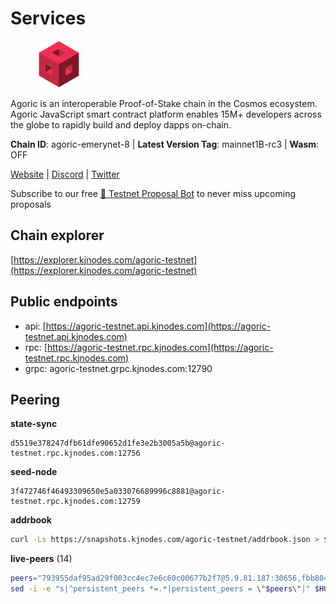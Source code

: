 # Services

<figure><img src="https://raw.githubusercontent.com/kj89/cosmos-images/main/logos/agoric.png" alt=""><figcaption></figcaption></figure>

Agoric is an interoperable Proof-of-Stake chain in the Cosmos ecosystem.  Agoric JavaScript smart contract platform enables 15M+ developers across the  globe to rapidly build and deploy dapps on-chain.

**Chain ID**: agoric-emerynet-8 | **Latest Version Tag**: mainnet1B-rc3 | **Wasm**: OFF

[Website](https://agoric.com) | [Discord](https://discord.com/invite/qDW8DRes4s) | [Twitter](https://twitter.com/agoric)



Subscribe to our free [🤖 Testnet Proposal Bot](https://t.me/kjnodes_testnet_proposal_bot) to never miss upcoming proposals


## Chain explorer
[https://explorer.kjnodes.com/agoric-testnet](https://explorer.kjnodes.com/agoric-testnet)

## Public endpoints

* api: [https://agoric-testnet.api.kjnodes.com](https://agoric-testnet.api.kjnodes.com)
* rpc: [https://agoric-testnet.rpc.kjnodes.com](https://agoric-testnet.rpc.kjnodes.com)
* grpc: agoric-testnet.grpc.kjnodes.com:12790

## Peering

**state-sync**

```text
d5519e378247dfb61dfe90652d1fe3e2b3005a5b@agoric-testnet.rpc.kjnodes.com:12756
```

**seed-node**

```text
3f472746f46493309650e5a033076689996c8881@agoric-testnet.rpc.kjnodes.com:12759
```

**addrbook**
```bash
curl -Ls https://snapshots.kjnodes.com/agoric-testnet/addrbook.json > $HOME/.agoric/config/addrbook.json
```

**live-peers** (14)
```bash
peers="793955daf95ad29f003cc4ec7e6c60c00677b2f7@5.9.81.187:30656,fbb80438d223e032a93b026517bbd2f97c0dec79@141.94.138.48:26664,0f04c4610b7511a64b8644944b907416db568590@35.222.138.81:26656,a5b991654d0723e038d3723b1345b2a288d49146@38.242.156.28:26656,5c2a752c9b1952dbed075c56c600c3a79b58c395@195.3.220.21:27106,ae61fc38e09756a8023a80764b23e55485cba268@103.180.28.204:27656,fb86a0993c694c981a28fa1ebd1fd692f345348b@34.171.162.87:26656,e058557bea2bbf76756c5368406de319781a4aad@75.166.248.121:45656,eba8a975b3ebc338f64d8b0e146be0569ed80b74@35.226.248.0:26656,32f7fbecd40b420d592ac460703c4ac647875566@65.109.23.238:26656,d5519e378247dfb61dfe90652d1fe3e2b3005a5b@65.109.68.190:12756,33b1734490b9fbbb18aef821d9e023efe99366bc@84.85.89.213:26656,ccc4b8c66fbe3b0a9e21af13445886c3e316c0d0@65.109.18.118:26656,a875ef614b3902dd567be2076f18239681f24e35@82.100.58.112:26656"
sed -i -e "s|^persistent_peers *=.*|persistent_peers = \"$peers\"|" $HOME/.agoric/config/config.toml
```

